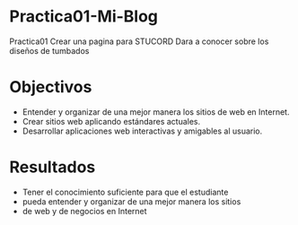 # Practica01-Mi-Blog
Practica01
Crear una pagina para STUCORD
Dara a conocer sobre los diseños de tumbados 

<h1>Objectivos</h1>

<ul>
  <li>Entender y organizar de una mejor manera los sitios de web en Internet.</li>
  <li>Crear sitios web aplicando estándares actuales. </li>
  <li>Desarrollar aplicaciones web interactivas y amigables al usuario.</li>
  </ul>
  
  <h1>Resultados</h1>

<ul>
  <li>Tener el conocimiento suficiente para que el estudiante</li>
  <li>pueda entender y organizar de una mejor manera los sitios</li>
  <li> de web y de negocios en Internet</li>
  </ul>

